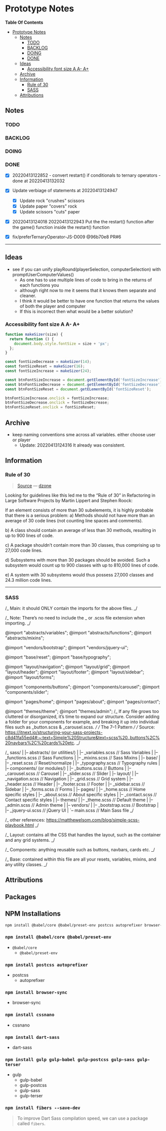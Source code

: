 # Prototype Notes

**Table Of Contents**

- [Prototype Notes](#prototype-notes)
  - [Notes](#notes)
    - [TODO](#todo)
    - [BACKLOG](#backlog)
    - [DOING](#doing)
    - [DONE](#done)
  - [Ideas](#ideas)
    - [Accessibility font size A A- A+](#accessibility-font-size-a-a--a)
  - [Archive](#archive)
  - [Information](#information)
    - [Rule of 30](#rule-of-30)
    - [SASS](#sass)
  - [Attributions](#attributions)

## Notes

### TODO

### BACKLOG

### DOING

### DONE

- [x] 20220413122852 - convert restart() if conditionals to ternary operators - done at 20220413132032

- [x] Update verbiage of statements at 20220413124947

  - [x] Update rock "crushes" scissors
  - [x] Update paper "covers" rock
  - [x] Update scissors "cuts" paper

- [x] 20220413124018 20220413122943 Put the the restart() function after the game() function inside the restart() function <!-- is this recursion? -->

- [x] fix/preferTernaryOperator-JS-D009 @96b70e8 PR#6

---

## Ideas

- see if you can unify playRound(playerSelection, computerSelection) with promptUserComputerValues()
  - As one has to use multiple lines of code to bring in the returns of each functions you
  - although right now to me it seems that it knows them separate and cleaner.
  - I think it would be better to have one function that returns the values of both the player and computer
  - If this is incorrect then what would be a better solution?

### Accessibility font size A A- A+

```js
function makeSizer(size) {
  return function () {
    document.body.style.fontSize = size + 'px';
  };
}

const fontSizeDecrease = makeSizer(14);
const fontSizeReset = makeSizer(16);
const fontSizeIncrease = makeSizer(24);

const btnFontSizeIncrease = document.getElementById('fontSizeIncrease');
const btnFontSizeDecrease = document.getElementById('fontSizeDecrease');
const btnFontSizeReset = document.getELementById('fontSizeReset');

btnFontSizeIncrease.onclick = fontSizeIncrease;
btnFontSizeDecrease.onclick = fontSizeDecrease;
btnFontSizeReset.onclick = fontSizeReset;
```

## Archive

- keep naming conventions sme across all variables. either choose user or player
  - Update: 20220413124316 It already was consistent.

## Information

### Rule of 30

> [Source](https://dzone.com/articles/rule-30-%E2%80%93-when-method-class-or) — [dzone](https://dzone.com/)

Looking for guidelines like this led me to the “Rule of 30” in Refactoring in Large Software Projects by Martin Lippert and Stephen Roock:

If an element consists of more than 30 subelements, it is highly probable that there is a serious problem:
a) Methods should not have more than an average of 30 code lines (not counting line spaces and comments).

b) A class should contain an average of less than 30 methods, resulting in up to 900 lines of code.

c) A package shouldn’t contain more than 30 classes, thus comprising up to 27,000 code lines.

d) Subsystems with more than 30 packages should be avoided. Such a subsystem would count up to 900 classes with up to 810,000 lines of code.

e) A system with 30 subsystems would thus possess 27,000 classes and 24.3 million code lines.

---

### SASS

/_ Main: it should ONLY contain the imports for the above files.
_/

/_ Note: There’s no need to include the \_ or .scss file extension when importing. _/

@import "abstracts/variables";
@import "abstracts/functions";
@import "abstracts/mixins";

@import "vendors/bootstrap";
@import "vendors/jquery-ui";

@import "base/reset";
@import "base/typography";

@import "layout/navigation";
@import "layout/grid";
@import "layout/header";
@import "layout/footer";
@import "layout/sidebar";
@import "layout/forms";

@import "components/buttons";
@import "components/carousel";
@import "components/slider";

@import "pages/home";
@import "pages/about";
@import "pages/contact";

@import "themes/theme";
@import "themes/admin";
/_ If any file grows too cluttered or disorganized, it’s time to expand our structure. Consider adding a folder for your components for example, and breaking it up into individual files such as \_button.scss & \_carousel.scss. _/
/_ The 7–1 Pattern _/
/_ Source: <https://itnext.io/structuring-your-sass-projects-c8d41fa55ed4#:~:text=Simple%20Structure&text=scss%20.,buttons%2C%20navbars%2C%20cards%20etc>. _/

/_ sass/
\|
|– abstracts/ (or utilities/)
| |– \_variables.scss // Sass Variables
| |– \_functions.scss // Sass Functions
| |– \_mixins.scss // Sass Mixins
\|
|– base/
| |– \_reset.scss // Reset/normalize
| |– \_typography.scss // Typography rules
\|
|– components/ (or modules/)
| |– \_buttons.scss // Buttons
| |– \_carousel.scss // Carousel
| |– \_slider.scss // Slider
\|
|– layout/
| |– \_navigation.scss // Navigation
| |– \_grid.scss // Grid system
| |– \_header.scss // Header
| |– \_footer.scss // Footer
| |– \_sidebar.scss // Sidebar
| |– \_forms.scss // Forms
\|
|– pages/
| |– \_home.scss // Home specific styles
| |– \_about.scss // About specific styles
| |– \_contact.scss // Contact specific styles
\|
|– themes/
| |– \_theme.scss // Default theme
| |– \_admin.scss // Admin theme
\|
|– vendors/
| |– \_bootstrap.scss // Bootstrap
| |– \_jquery-ui.scss // jQuery UI
\|
\`– main.scss // Main Sass file _/

/_ other references: <https://matthewelsom.com/blog/simple-scss-playbook.html> _/

/_ Layout: contains all the CSS that handles the layout, such as the container and any grid systems.
_/

/_ Components: anything reusable such as buttons, navbars, cards etc.
_/

/_ Base: contained within this file are all your resets, variables, mixins, and any utility classes.
_/

## Attributions

## Packages

## NPM Installations

<!-- npm WARN deprecated dart-sass@1.25.0: This package has been renamed to 'sass'. -->

```bash
npm install @babel/core @babel/preset-env postcss autoprefixer browser-sync cssnano dart-sass gulp gulp-babel gulp-postcss gulp-sass gulp-terser
```

### `npm install @babel/core @babel/preset-env`

<!-- auto-prefixer and supports old browser -->

- `@babel/core`
  - `@babel/preset-env`

### `npm install postcss autoprefixer`

- postcss <!-- collection of plugins that autoprefixer is a part of -->
  - autoprefixer

### `npm install browser-sync`

- browser-sync <!-- a browser sync server -->

### `npm install cssnano`

- cssnano <!-- a CSS minifier -->

### `npm install dart-sass`

<!-- npm WARN deprecated dart-sass@1.25.0: This package has been renamed to 'sass'.
 -->

- dart-sass <!-- a Sass compiler --> <!-- version of sass that supports new syntax ith @use @forward -->

### `npm install gulp gulp-babel gulp-postcss gulp-sass gulp-terser`

- gulp <!-- a task runner -->
  - gulp-babel <!-- babel -->
  - gulp-postcss <!-- postcss -->
  - gulp-sass <!-- sass -->
  - gulp-terser <!-- terser -->

<!-- compile all the h3 heading concat into one single npm install command -->
<!-- `npm install gulp-concat` -->

### `npm install fibers --save-dev`

> To improve Dart Sass compilation speed, we can use a package called `fibers`. <!-- https://zellwk.com/blog/dart-sass-gulp/ -->
